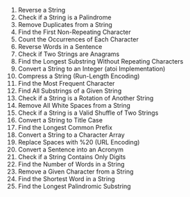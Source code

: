 1. Reverse a String
2. Check if a String is a Palindrome
3. Remove Duplicates from a String
4. Find the First Non-Repeating Character
5. Count the Occurrences of Each Character
6. Reverse Words in a Sentence
7. Check if Two Strings are Anagrams
8. Find the Longest Substring Without Repeating Characters
9. Convert a String to an Integer (atoi Implementation)
10. Compress a String (Run-Length Encoding)
11. Find the Most Frequent Character
12. Find All Substrings of a Given String
13. Check if a String is a Rotation of Another String
14. Remove All White Spaces from a String
15. Check if a String is a Valid Shuffle of Two Strings
16. Convert a String to Title Case
17. Find the Longest Common Prefix
18. Convert a String to a Character Array
19. Replace Spaces with %20 (URL Encoding)
20. Convert a Sentence into an Acronym
21. Check if a String Contains Only Digits
22. Find the Number of Words in a String
23. Remove a Given Character from a String
24. Find the Shortest Word in a String
25. Find the Longest Palindromic Substring
